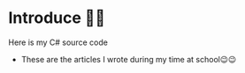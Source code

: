 # Introduce 🌠🌠

Here is my C# source code
* These are the articles I wrote during my time at school😉😉
